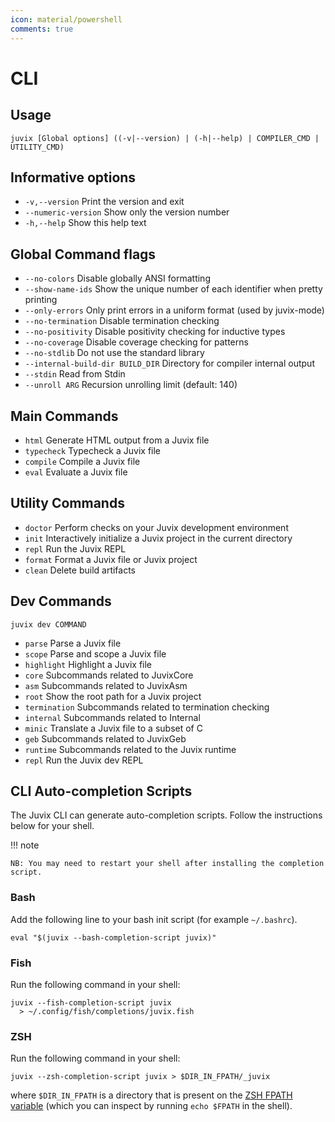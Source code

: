 ```yaml
---
icon: material/powershell
comments: true
---
```


# CLI

## Usage

```shell
juvix [Global options] ((-v|--version) | (-h|--help) | COMPILER_CMD | UTILITY_CMD)
```

## Informative options

- `-v,--version` Print the version and exit
- `--numeric-version` Show only the version number
- `-h,--help` Show this help text

## Global Command flags

- `--no-colors` Disable globally ANSI formatting
- `--show-name-ids` Show the unique number of each identifier when
  pretty printing
- `--only-errors` Only print errors in a uniform format (used by
  juvix-mode)
- `--no-termination` Disable termination checking
- `--no-positivity` Disable positivity checking for inductive types
- `--no-coverage` Disable coverage checking for patterns
- `--no-stdlib` Do not use the standard library
- `--internal-build-dir BUILD_DIR` Directory for compiler internal output
- `--stdin` Read from Stdin
- `--unroll ARG` Recursion unrolling limit (default: 140)

## Main Commands

- `html` Generate HTML output from a Juvix file
- `typecheck` Typecheck a Juvix file
- `compile` Compile a Juvix file
- `eval` Evaluate a Juvix file

## Utility Commands

- `doctor` Perform checks on your Juvix development environment
- `init` Interactively initialize a Juvix project in the current
  directory
- `repl` Run the Juvix REPL
- `format` Format a Juvix file or Juvix project
- `clean` Delete build artifacts

## Dev Commands

```shell
juvix dev COMMAND
```

- `parse` Parse a Juvix file
- `scope` Parse and scope a Juvix file
- `highlight` Highlight a Juvix file
- `core` Subcommands related to JuvixCore
- `asm` Subcommands related to JuvixAsm
- `root` Show the root path for a Juvix project
- `termination` Subcommands related to termination checking
- `internal` Subcommands related to Internal
- `minic` Translate a Juvix file to a subset of C
- `geb` Subcommands related to JuvixGeb
- `runtime` Subcommands related to the Juvix runtime
- `repl` Run the Juvix dev REPL

## CLI Auto-completion Scripts

The Juvix CLI can generate auto-completion scripts. Follow the
instructions below for your shell.

!!! note

    NB: You may need to restart your shell after installing the completion
    script.

### Bash

Add the following line to your bash init script (for example
`~/.bashrc`).

```shell
eval "$(juvix --bash-completion-script juvix)"
```

### Fish

Run the following command in your shell:

```shell
juvix --fish-completion-script juvix
  > ~/.config/fish/completions/juvix.fish
```

### ZSH

Run the following command in your shell:

```shell
juvix --zsh-completion-script juvix > $DIR_IN_FPATH/_juvix
```

where `$DIR_IN_FPATH` is a directory that is present on the [ZSH FPATH
variable](https://zsh.sourceforge.io/Doc/Release/Functions.html) (which
you can inspect by running `echo $FPATH` in the shell).
